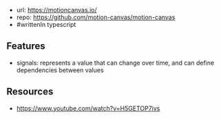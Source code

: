 
- url: https://motioncanvas.io/
- repo: https://github.com/motion-canvas/motion-canvas
- #writtenIn typescript
  
## Features

- signals: represents a value that can change over time, and can define dependencies between values

## Resources

- https://www.youtube.com/watch?v=H5GETOP7ivs
